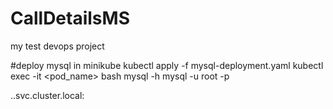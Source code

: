 # CallDetailsMS
my test devops project

#deploy mysql in minikube
kubectl apply -f mysql-deployment.yaml
kubectl exec -it <pod_name> bash
mysql -h mysql -u root -p 

<service-name>.<namespace>.svc.cluster.local:<service-port>
